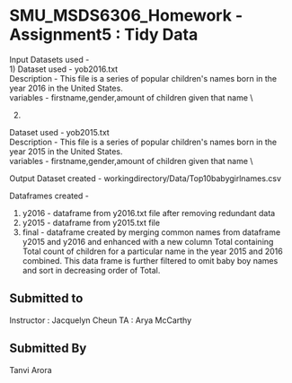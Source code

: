 # SMU_MSDS6306_Homework - Assignment5 : Tidy Data

Input Datasets used -  \
1) 
Dataset used  - yob2016.txt \
Description   - This file is a series of popular children's names born in the year 2016 in the United States. \
variables     - firstname,gender,amount of children given that name \

2)
Dataset used  - yob2015.txt \
Description   - This file is a series of popular children's names born in the year 2015 in the United States. \
variables     - firstname,gender,amount of children given that name \

Output Dataset created - 
workingdirectory/Data/Top10babygirlnames.csv

Dataframes created -
1) y2016 - dataframe from y2016.txt file after removing redundant data
2) y2015 - dataframe from y2015.txt file 
3) final - dataframe created by merging common names from dataframe y2015 and y2016 and enhanced with a new column Total containing Total count of children for a particular name in the year 2015 and 2016 combined. This data frame is further filtered to omit baby boy names and sort in decreasing order of Total.


## Submitted to 
Instructor : Jacquelyn Cheun
TA : Arya McCarthy

## Submitted By
Tanvi Arora



